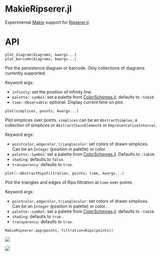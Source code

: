 # MakieRipserer.jl

Experimental [Makie](https://github.com/JuliaPlots/Makie.jl) support for
[Ripserer.jl](https://github.com/mtsch/Ripserer.jl/).

# API

```
plot_diagram(diagrams; kwargs...)
plot_barcode(diagrams; kwargs...)
```

Plot the persistence diagram or barcode. Only collections of diagrams currently supported.

Keyword args:

* `infinity`: set the position of infinity line.
* `palette::symbol`: set a palette from
  [ColorSchemes.jl](https://github.com/juliagraphics/colorschemes.jl). defaults to `:tab10`.
* `time::Observable`: optional. Display current time on plot.

```
plot(simplices, points; kwargs...)
```

Plot simplices over points. `simplices` can be an `AbstractSimplex`, a collection of
simplices or `AbstractChainElement`s or `RepresentativeInterval`.

Keyword args:

* `pointcolor`, `edgecolor`, `trianglecolor`: set colors of drawn simplices. Can be an
  `Integer` (position in palette) or color.
* `palette::Symbol`: set a palette from
  [ColorSchemes.jl](https://github.com/JuliaGraphics/ColorSchemes.jl). Defaults to `:tab10`.
* `shading`: defaults to `false`.
* `transparency`: defaults to `true`.

```
plot(::AbstractRipsFiltration, points; time, kwargs...)
```

Plot the triangles and edges of Rips filtration at `time` over points.

Keyword args:

* `pointcolor`, `edgecolor`, `trianglecolor`: set colors of drawn simplices. Can be an
  `Integer` (position in palette) or color.
* `palette::symbol`: set a palette from
  [ColorSchemes.jl](https://github.com/juliagraphics/colorschemes.jl). defaults to `:tab10`.
* `shading`: defaults to `true`.
* `transparency`: defaults to `true`.

```
MakieRipserer.app(points, filtration=Rips(points))
```

![](/docs/src/assets/torus.gif)

![](/docs/src/assets/cat.gif)
